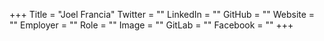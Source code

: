 +++
Title = "Joel Francia"
Twitter = ""
LinkedIn = ""
GitHub = ""
Website = ""
Employer = ""
Role = ""
Image = ""
GitLab = ""
Facebook = ""
+++
